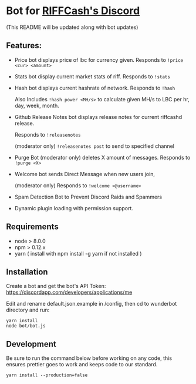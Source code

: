 # Bot for [RIFFCash's Discord](https://discord.gg/Rk7mF4w)

(This README will be updated along with bot updates)

## Features:

* Price bot displays price of lbc for currency given. Responds to `!price <cur>
  <amount>`
* Stats bot display current market stats of riff. Responds to `!stats`
* Hash bot displays current hashrate of network. Responds to `!hash`

  Also Includes `!hash power <MH/s>` to calculate given MH/s to LBC per hr, day,
  week, month.

* Github Release Notes bot displays release notes for current riffcashd release.

  Responds to `!releasenotes`

  (moderator only) `!releasenotes post` to send to specified channel

* Purge Bot (moderator only) deletes X amount of messages. Responds to `!purge
  <X>`

* Welcome bot sends Direct Message when new users join,

  (moderator only) Responds to `!welcome <@username>`

* Spam Detection Bot to Prevent Discord Raids and Spammers
* Dynamic plugin loading with permission support.

## Requirements

* node > 8.0.0
* npm > 0.12.x
* yarn ( install with npm install -g yarn if not installed )

## Installation

Create a bot and get the bot's API Token:
https://discordapp.com/developers/applications/me

Edit and rename default.json.example in /config, then cd to wunderbot directory
and run:

```
yarn install
node bot/bot.js
```

## Development

Be sure to run the command below before working on any code, this ensures
prettier goes to work and keeps code to our standard.

```
yarn install --production=false
```
